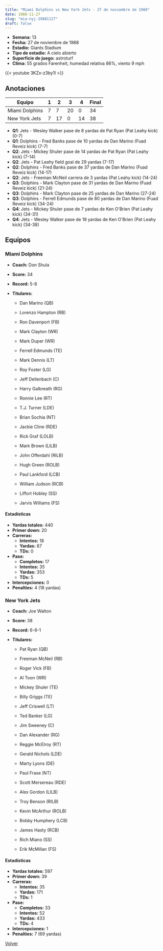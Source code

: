 ```yaml
---
title: "Miami Dolphins vs New York Jets - 27 de noviembre de 1988"
date: 1988-11-27
slug: "mia-nyj-19881127"
draft: false
---
```


- **Semana:** 13
- **Fecha:** 27 de noviembre de 1988
- **Estadio:** Giants Stadium
- **Tipo de estadio:** A cielo abierto
- **Superficie de juego:** astroturf
- **Clima:** 55 grados Farenheit, humedad relativa 86%, viento 9 mph


{{< youtube 3KZx-z3by1I >}}


## Anotaciones
| Equipo | 1 | 2 | 3 | 4 | Final |
|--------|---|---|---|---|-------|
| Miami Dolphins  | 7 | 7 | 20 | 0  | 34 |
| New York Jets  | 7 | 17 | 0 | 14  | 38 |
- **Q1**: Jets - Wesley Walker pase de 8 yardas de Pat Ryan (Pat Leahy kick) (0-7)
- **Q1**: Dolphins - Fred Banks pase de 10 yardas de Dan Marino (Fuad Reveiz kick) (7-7)
- **Q2**: Jets - Mickey Shuler pase de 14 yardas de Pat Ryan (Pat Leahy kick) (7-14)
- **Q2**: Jets - Pat Leahy field goal de 29 yardas (7-17)
- **Q2**: Dolphins - Fred Banks pase de 37 yardas de Dan Marino (Fuad Reveiz kick) (14-17)
- **Q2**: Jets - Freeman McNeil carrera de 3 yardas (Pat Leahy kick) (14-24)
- **Q3**: Dolphins - Mark Clayton pase de 31 yardas de Dan Marino (Fuad Reveiz kick) (21-24)
- **Q3**: Dolphins - Mark Clayton pase de 25 yardas de Dan Marino (27-24)
- **Q3**: Dolphins - Ferrell Edmunds pase de 80 yardas de Dan Marino (Fuad Reveiz kick) (34-24)
- **Q4**: Jets - Mickey Shuler pase de 7 yardas de Ken O'Brien (Pat Leahy kick) (34-31)
- **Q4**: Jets - Wesley Walker pase de 18 yardas de Ken O'Brien (Pat Leahy kick) (34-38)


## Equipos


### Miami Dolphins
* **Coach:** Don Shula
* **Score:** 34
* **Record:** 5-8
* **Titulares:** 

  * Dan Marino (QB) 

  * Lorenzo Hampton (RB) 

  * Ron Davenport (FB) 

  * Mark Clayton (WR) 

  * Mark Duper (WR) 

  * Ferrell Edmunds (TE) 

  * Mark Dennis (LT) 

  * Roy Foster (LG) 

  * Jeff Dellenbach (C) 

  * Harry Galbreath (RG) 

  * Ronnie Lee (RT) 

  * T.J. Turner (LDE) 

  * Brian Sochia (NT) 

  * Jackie Cline (RDE) 

  * Rick Graf (LOLB) 

  * Mark Brown (LILB) 

  * John Offerdahl (RILB) 

  * Hugh Green (ROLB) 

  * Paul Lankford (LCB) 

  * William Judson (RCB) 

  * Liffort Hobley (SS) 

  * Jarvis Williams (FS) 

#### Estadísticas
* **Yardas totales:** 440
* **Primer down:** 20
* **Carreras:**
  * **Intentos:** 18
  * **Yardas:** 87
  * **TDs:** 0
* **Pase:**
  * **Completos:** 17
  * **Intentos:** 35
  * **Yardas:** 353
  * **TDs:** 5
* **Intercepciones:** 0
* **Penalties:** 4 (18 yardas)

### New York Jets
* **Coach:** Joe Walton
* **Score:** 38
* **Record:** 6-6-1
* **Titulares:** 

  * Pat Ryan (QB) 

  * Freeman McNeil (RB) 

  * Roger Vick (FB) 

  * Al Toon (WR) 

  * Mickey Shuler (TE) 

  * Billy Griggs (TE) 

  * Jeff Criswell (LT) 

  * Ted Banker (LG) 

  * Jim Sweeney (C) 

  * Dan Alexander (RG) 

  * Reggie McElroy (RT) 

  * Gerald Nichols (LDE) 

  * Marty Lyons (DE) 

  * Paul Frase (NT) 

  * Scott Mersereau (RDE) 

  * Alex Gordon (LILB) 

  * Troy Benson (RILB) 

  * Kevin McArthur (ROLB) 

  * Bobby Humphery (LCB) 

  * James Hasty (RCB) 

  * Rich Miano (SS) 

  * Erik McMillan (FS) 

#### Estadísticas
* **Yardas totales:** 597
* **Primer down:** 39
* **Carreras:**
  * **Intentos:** 35
  * **Yardas:** 171
  * **TDs:** 1
* **Pase:**
  * **Completos:** 33
  * **Intentos:** 52
  * **Yardas:** 433
  * **TDs:** 4
* **Intercepciones:** 1
* **Penalties:** 7 (69 yardas)


[Volver](/historia/1988)
